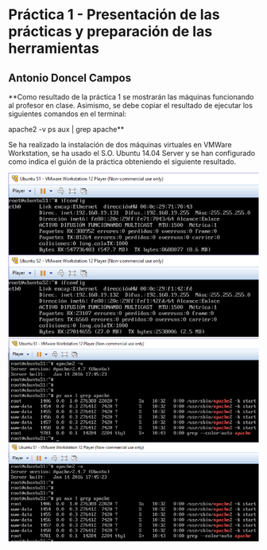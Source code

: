 Práctica 1 - Presentación de las prácticas y preparación de las herramientas
============================================================================
Antonio Doncel Campos
----------------------------------------------------------------------------

**Como resultado de la práctica 1 se mostrarán las máquinas funcionando al profesor en
clase. Asimismo, se debe copiar el resultado de ejecutar los siguientes comandos en
el terminal:

apache2 -v
ps aux | grep apache**


Se ha realizado la instalación de dos máquinas virtuales en VMWare Workstation,
se ha usado el S.O. Ubuntu 14.04 Server y se han configurado como indica el guión de la práctica
obteniendo el siguiente resultado.


<div align="center"><img src="img/1.-ip_maquinas.png"></div>
<div align="center"><img src="img/2.-funcionamiento_apache.png"></div>